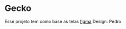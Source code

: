 # Gecko
Esse projeto tem como base as telas [figma](https://www.figma.com/design/lb3ccpAGjfrywGrlQ5LDta/Impostor-Game)
Design: Pedro
